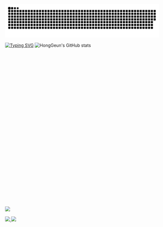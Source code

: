 <img src="https://github.com/Amborsia/Amborsia/blob/output/github-contribution-grid-snake.svg"/>

[![Typing SVG](https://readme-typing-svg.demolab.com/?lines=Welcome+To+HongGeun`s+Github)](https://git.io/typing-svg)
![HongGeun's GitHub stats](https://github-readme-stats.vercel.app/api?username=Amborsia&show_icons=true&theme=radical)

<div class="link-container">
<!--         <a href="https://blog.naver.com/ghdrms1220" target="_blank"><svg role="img" viewBox="0 0 24 24" xmlns="http://www.w3.org/2000/svg"><path d="M16.273 12.845 7.376 0H0v24h7.726V11.156L16.624 24H24V0h-7.727v12.845Z"/></svg> -->

   <a href="https://blog.naver.com/ghdrms1220" target="_blank"><svg role="img" viewBox="0 0 24 24" xmlns="http://www.w3.org/2000/svg"><img src="https://img.shields.io/badge/blog-20232a.svg?style=for-the-badge&logo=blogger&logoColor=#FF5722" /><path d="M21.976 24H2.026C.9 24 0 23.1 0 21.976V2.026C0 .9.9 0 2.025 0H22.05C23.1 0 24 .9 24 2.025v19.95C24 23.1 23.1 24 21.976 24zM12 3.975H9c-2.775 0-5.025 2.25-5.025 5.025v6c0 2.774 2.25 5.024 5.025 5.024h6c2.774 0 5.024-2.25 5.024-5.024v-3.975c0-.6-.45-1.05-1.05-1.05H18c-.524 0-.976-.45-.976-.976 0-2.776-2.25-5.026-5.024-5.026zm3.074 12H9c-.525 0-.975-.45-.975-.975s.45-.976.975-.976h6.074c.526 0 .977.45.977.976s-.45.976-.975.976zm-2.55-7.95c.527 0 .976.45.976.975s-.45.975-.975.975h-3.6c-.525 0-.976-.45-.976-.975s.45-.975.975-.975h3.6z"/></svg>    

<img src="https://img.shields.io/badge/csharp-20232a.svg?style=for-the-badge&logo=csharp&logoColor=#512BD4" />
<img src="https://img.shields.io/badge/javascript-20232a.svg?style=for-the-badge&logo=javascript&logoColor=#F7DF1E" />
    </div>


